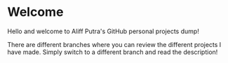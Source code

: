 # Welcome

Hello and welcome to Aliff Putra's GitHub personal projects dump!

There are different branches where you can review the different projects I have made. Simply switch to a different branch and read the description! 
